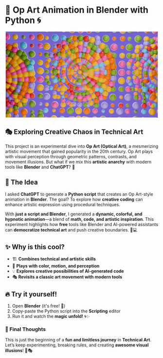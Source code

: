 # 🎨 Op Art Animation in Blender with Python 🌀  

<p align="center">
  <img src="images/image.jpg" alt="Op Art Animation" width="500">
</p>


## 🎭 Exploring Creative Chaos in Technical Art  

This project is an experimental dive into **Op Art (Optical Art)**, a mesmerizing artistic movement that gained popularity in the 20th century. Op Art plays with visual perception through geometric patterns, contrasts, and movement illusions. But what if we mix this **artistic anarchy** with modern tools like **Blender** and **ChatGPT**? 🤯  

## 🚀 The Idea  

I asked **ChatGPT** to generate a **Python script** that creates an Op Art-style animation in **Blender**. The goal? To explore how **creative coding** can enhance artistic expression using procedural techniques.  

With **just a script and Blender**, I generated a **dynamic, colorful, and hypnotic animation**—a blend of **math, code, and artistic inspiration**. This experiment highlights how **free** tools like Blender and AI-powered assistants can **democratize technical art** and push creative boundaries. 🎨💻  

## ✨ Why is this cool?  

- 🏗️ **Combines technical and artistic skills**  
- 🎨 **Plays with color, motion, and perception**  
- 💡 **Explores creative possibilities of AI-generated code**  
- 🎭 **Revisits a classic art movement with modern tools**  

## 🔥 Try it yourself!  

1. Open **Blender** (it's free! 🎉)  
2. Copy-paste the Python script into the **Scripting** editor  
3. Run it and watch the **magic unfold!** 🌀✨  

### 💬 Final Thoughts  

This is just the beginning of a **fun and limitless journey** in **Technical Art**. Let’s keep experimenting, breaking rules, and creating **awesome visual illusions**! 🚀🎭  

